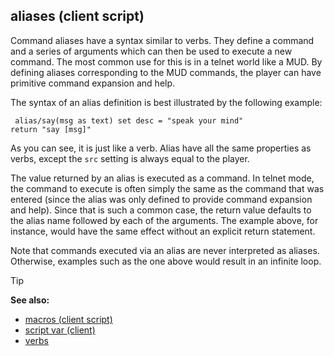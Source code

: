 ## aliases (client script)


Command aliases have a syntax similar to verbs. They define a
command and a series of arguments which can then be used to execute a
new command. The most common use for this is in a telnet world like a
MUD. By defining aliases corresponding to the MUD commands, the player
can have primitive command expansion and help. 

The syntax of an
alias definition is best illustrated by the following example:

```dm
 alias/say(msg as text) set desc = "speak your mind"
return "say [msg]" 
```
 

As you can see, it is just
like a verb. Alias have all the same properties as verbs, except the
`src` setting is always equal to the player. 

The value returned
by an alias is executed as a command. In telnet mode, the command to
execute is often simply the same as the command that was entered (since
the alias was only defined to provide command expansion and help). Since
that is such a common case, the return value defaults to the alias name
followed by each of the arguments. The example above, for instance,
would have the same effect without an explicit return statement.


Note that commands executed via an alias are never interpreted
as aliases. Otherwise, examples such as the one above would result in an
infinite loop.

> [!TIP] 
> **See also:**
> +   [macros (client script)](/ref/client/var/script/macro.md) 
> +   [script var (client)](/ref/client/var/script.md) 
> +   [verbs](/ref/verb.md) 